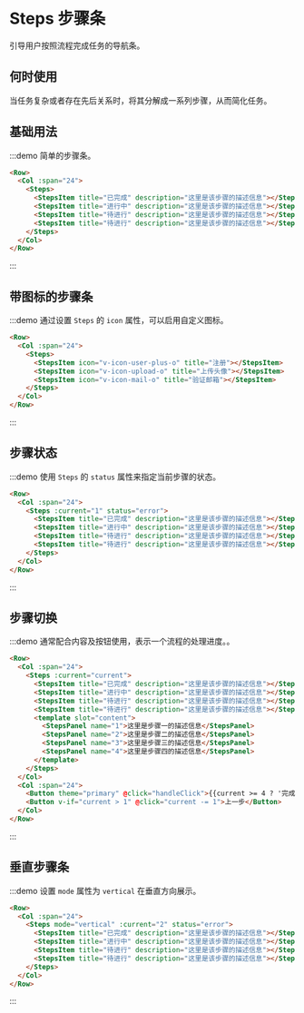 # Steps 步骤条

引导用户按照流程完成任务的导航条。

## 何时使用

当任务复杂或者存在先后关系时，将其分解成一系列步骤，从而简化任务。

## 基础用法

:::demo 简单的步骤条。

```html
<Row>
  <Col :span="24">
    <Steps>
      <StepsItem title="已完成" description="这里是该步骤的描述信息"></StepsItem>
      <StepsItem title="进行中" description="这里是该步骤的描述信息"></StepsItem>
      <StepsItem title="待进行" description="这里是该步骤的描述信息"></StepsItem>
      <StepsItem title="待进行" description="这里是该步骤的描述信息"></StepsItem>
    </Steps>
  </Col>
</Row>
```
:::

## 带图标的步骤条

:::demo 通过设置 `Steps` 的 `icon` 属性，可以启用自定义图标。

```html
<Row>
  <Col :span="24">
    <Steps>
      <StepsItem icon="v-icon-user-plus-o" title="注册"></StepsItem>
      <StepsItem icon="v-icon-upload-o" title="上传头像"></StepsItem>
      <StepsItem icon="v-icon-mail-o" title="验证邮箱"></StepsItem>
    </Steps>
  </Col>
</Row>
```
:::

## 步骤状态

:::demo 使用 `Steps` 的 `status` 属性来指定当前步骤的状态。

```html
<Row>
  <Col :span="24">
    <Steps :current="1" status="error">
      <StepsItem title="已完成" description="这里是该步骤的描述信息"></StepsItem>
      <StepsItem title="进行中" description="这里是该步骤的描述信息"></StepsItem>
      <StepsItem title="待进行" description="这里是该步骤的描述信息"></StepsItem>
      <StepsItem title="待进行" description="这里是该步骤的描述信息"></StepsItem>
    </Steps>
  </Col>
</Row>
```
:::

## 步骤切换

:::demo 通常配合内容及按钮使用，表示一个流程的处理进度。。

```html
<Row>
  <Col :span="24">
    <Steps :current="current">
      <StepsItem title="已完成" description="这里是该步骤的描述信息"></StepsItem>
      <StepsItem title="进行中" description="这里是该步骤的描述信息"></StepsItem>
      <StepsItem title="待进行" description="这里是该步骤的描述信息"></StepsItem>
      <StepsItem title="待进行" description="这里是该步骤的描述信息"></StepsItem>
      <template slot="content">
        <StepsPanel name="1">这里是步骤一的描述信息</StepsPanel>
        <StepsPanel name="2">这里是步骤二的描述信息</StepsPanel>
        <StepsPanel name="3">这里是步骤三的描述信息</StepsPanel>
        <StepsPanel name="4">这里是步骤四的描述信息</StepsPanel>
      </template>
    </Steps>
  </Col>
  <Col :span="24">
    <Button theme="primary" @click="handleClick">{{current >= 4 ? '完成' : '下一步'}}</Button>
    <Button v-if="current > 1" @click="current -= 1">上一步</Button>
  </Col>
</Row>
```
:::

## 垂直步骤条

:::demo 设置 `mode` 属性为 `vertical` 在垂直方向展示。

```html
<Row>
  <Col :span="24">
    <Steps mode="vertical" :current="2" status="error">
      <StepsItem title="已完成" description="这里是该步骤的描述信息"></StepsItem>
      <StepsItem title="进行中" description="这里是该步骤的描述信息"></StepsItem>
      <StepsItem title="待进行" description="这里是该步骤的描述信息"></StepsItem>
      <StepsItem title="待进行" description="这里是该步骤的描述信息"></StepsItem>
    </Steps>
  </Col>
</Row>
```
:::

<script>
  import Row from '@/components/row';
  import Col from '@/components/col';
  import Button from '@/components/button';
  import Steps from '@/components/steps';
  import StepsItem from '@/components/steps-item';
  import StepsPanel from '@/components/steps-panel';

  export default {
    components: {
      Row,
      Col,
      Button,
      Steps,
      StepsItem,
      StepsPanel,
    },
    data() {
      return {
        current: 1,
      };
    },
    methods: {
      handleClick() {
        if (this.current < 4) {
          this.current += 1;
        }
      },
    },
  };
</script>